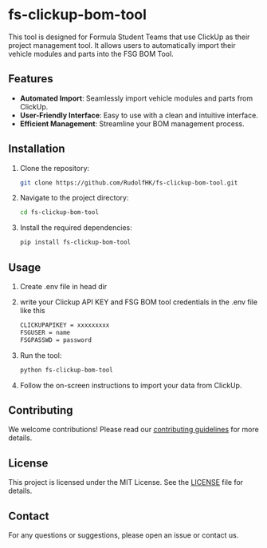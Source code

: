 # fs-clickup-bom-tool

This tool is designed for Formula Student Teams that use ClickUp as their project management tool. It allows users to automatically import their vehicle modules and parts into the FSG BOM Tool.

## Features

- **Automated Import**: Seamlessly import vehicle modules and parts from ClickUp.
- **User-Friendly Interface**: Easy to use with a clean and intuitive interface.
- **Efficient Management**: Streamline your BOM management process.

## Installation

1. Clone the repository:
    ```sh
    git clone https://github.com/RudolfHK/fs-clickup-bom-tool.git
    ```
2. Navigate to the project directory:
    ```sh
    cd fs-clickup-bom-tool
    ```
3. Install the required dependencies:
    ```sh
    pip install fs-clickup-bom-tool
    ```

## Usage
1. Create .env file in head dir

2. write your Clickup API KEY and FSG BOM tool credentials in the .env file like this
    ```sh
    CLICKUPAPIKEY = xxxxxxxxx
    FSGUSER = name
    FSGPASSWD = password
    ```

3. Run the tool:
    ```sh
    python fs-clickup-bom-tool
    ```

4. Follow the on-screen instructions to import your data from ClickUp.

## Contributing

We welcome contributions! Please read our [contributing guidelines](CONTRIBUTING.md) for more details.

## License

This project is licensed under the MIT License. See the [LICENSE](LICENSE) file for details.

## Contact

For any questions or suggestions, please open an issue or contact us.

